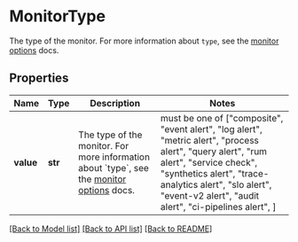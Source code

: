 # MonitorType

The type of the monitor. For more information about `type`, see the [monitor options](https://docs.datadoghq.com/monitors/guide/monitor_api_options/) docs.

## Properties

| Name      | Type    | Description                                                                                                                                                           | Notes                                                                                                                                                                                                                                                     |
| --------- | ------- | --------------------------------------------------------------------------------------------------------------------------------------------------------------------- | --------------------------------------------------------------------------------------------------------------------------------------------------------------------------------------------------------------------------------------------------------- |
| **value** | **str** | The type of the monitor. For more information about &#x60;type&#x60;, see the [monitor options](https://docs.datadoghq.com/monitors/guide/monitor_api_options/) docs. | must be one of ["composite", "event alert", "log alert", "metric alert", "process alert", "query alert", "rum alert", "service check", "synthetics alert", "trace-analytics alert", "slo alert", "event-v2 alert", "audit alert", "ci-pipelines alert", ] |

[[Back to Model list]](README.md#documentation-for-models) [[Back to API list]](README.md#documentation-for-api-endpoints) [[Back to README]](README.md)
